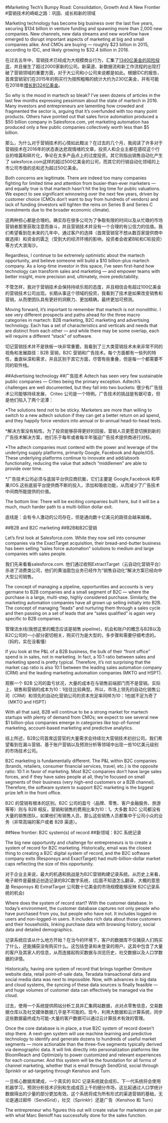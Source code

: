 #Marketing Tech’s Bumpy Road: Consolidation, Growth And A New Frontier
#营销技术的崎岖之路：巩固、成长和新的领域

Marketing technology has become big business over the last five years, securing $134 billion in venture funding and spawning more than 2,000 new companies. New channels, new data streams and new workflow have emerged to disrupt important aspects of marketing at big and small companies alike. And CMOs are buying — roughly $23 billion in 2015, according to IDC, and likely growing to $32.4 billion in 2018.

在过去五年中，营销技术已经成为大规模商业行为，汇集了[1340亿美金的风险投资](http://venturebeat.com/2015/12/31/martech-in-2015-17b-in-funding-87b-in-exits-and-more-fragmented-than-ever/)，并且催生了超过2000家新的公司。新渠道、新数据流和新工作流程的出现打破了营销领域的重要方面，对于大公司和小公司来说都是如此。根据IDC的报告，首席营销官们在2015年的购买行为按照粗略的统计大约为230亿美金，并有可能在2018年[增长到324亿美金](http://www.idc.com/getdoc.jsp?containerId=prUS25209414)。

So why is the mood in martech so bleak? I’ve seen dozens of articles in the last few months expressing pessimism about the state of martech in 2016. Many investors and entrepreneurs are lamenting how crowded and fragmented the sector is, arguing that it’s overfunded with too many point products. Others have pointed out that sales force automation produced a $50 billion company in Salesforce.com, yet marketing automation has produced only a few public companies collectively worth less than $5 billion.

那么，为什么对于营销技术的心情如此黯淡？在过去的几个月，我阅读了许多对于营销技术在2016年的状态表达悲观情绪的文章。投资人和企业主都在感叹这个行业的喧嚣和碎片化，争论在太多产品点上的过度投资。其它则指出销售自动化产生了 salesforce.com这样的超过500亿美金的公司，而其它的行销自动化领域的上市公司市值的总和还为超过50亿美金。

Both concerns are legitimate. There are indeed too many companies fighting for limited time and attention from busier-than-ever marketers — and equally true is that martech hasn’t hit the big time for public valuations. We expect to see significant winnowing over the next few years, driven by customer choice (CMOs don’t want to buy from hundreds of vendors) and lack of funding (investors will tighten the reins on Series B and Series C investments due to the broader economic climate).

这两种担心都是合理的。确实存在很多公司为了争取有限的时间以及从忙碌的市场营销者那里获取注意而奋斗，并且营销技术并没有一个合理的有公信力的估值。我们希望看到在未来的几年中，通过客户的选择（首席营销官不想从数百家提供商中做选择）和资金的匮乏（受到大的经济环境的影响，投资者会收紧B轮和C轮投资）等方式大浪淘沙。

Regardless, I continue to be extremely optimistic about the martech opportunity, and believe someone will build a $10 billion-plus martech company. As a long-time investor in this space, I’ve seen first-hand how technology can transform sales and marketing — and empower teams with better insight, more precision and, ultimately, more predictability.

不管怎样，我对于营销技术会保持持续乐观的态度，并且相信会有超过100亿美金的营销技术公司出现。长期从事这个领域的投资，我看到了技术是如果改变销售和营销，从而使团队具有更好的洞察力、更加精确，最终更加可预测。

Moving forward, it’s important to remember that martech is not monolithic. I see very different prospects and paths ahead for the three macro categories in martech: B2B marketing, B2C marketing and advertising technology. Each has a set of characteristics and verticals and needs that are distinct from each other — and while there may be some overlap, each will require a different “stack” of software.

切记营销技术并不是铁板一块非常重要。我看到了三大类营销技术未来非常不同的视角和发展路径：B2B 营销，B2C 营销和广告技术。每个方面都有一些列的特性，垂直纵深和需求，并且区别于其它方面，尽管有些重叠，但是每一个都需要不同的软件栈。

##Advertising technology
##广告技术
Adtech has seen very few sustainable public companies — Criteo being the primary exception. Adtech’s challenges are well documented, but they fall into two buckets:
很少有广告技术公司能够持续发展， Criteo 公司是一个特例。广告技术的挑战是有据可查，但是他们陷入了两个泥潭：

*The solutions tend not to be sticky. Marketers are more than willing to switch to a new adtech solution if they can get a better return on ad spend, and they happily force vendors into annual or bi-annual head-to-head tests.

*解决方案没有粘性。为了投资能够获得更好的回报，营销人员更愿意切换到新的广告技术解决方案，他们乐于每年或者每半年强迫广告技术提供商进行对标。

*The adtech companies must contend with the power and leverage of the underlying supply platforms, primarily Google, Facebook and Apple/iOS. These underlying platforms continue to innovate and add/absorb functionality, reducing the value that adtech “middlemen” are able to provide over time.

*广告技术公司必须与底层平台供应商抗衡，它们主要是 Google,Facebook 和苹果/IOS.这些底层平台提供商不断的投入，添加和吸收功能，从而减少了广告技术中间商所能提供的价值。

The bottom line: There will be exciting companies built here, but it will be a much, much harder path to a multi-billion dollar exit.

底线是：会有令人激动的公司存在，但是通向数十亿美元的路径会越来越难。

##B2B and B2C marketing
##B2B和B2C营销

Let’s first look at Salesforce.com. While they now sell into consumer companies via the ExactTarget acquisition, their bread-and-butter business has been selling “sales force automation” solutions to medium and large companies with sales people.

我们先来看看salesforce.com. 他们通过收购ExtractTarget（云自动化营销平台）杀进了消费类公司，他们的黄油面包业务已经作为“销售自动化”解决方案已经向中大型公司销售。

The concept of managing a pipeline, opportunities and accounts is very germane to B2B companies and a small segment of B2C — where the purchase is a large, multi-step, highly considered purchase. Similarly, the marketing automation companies have all grown up selling initially into B2B. The concept of managing “leads” and nurturing them through a sales cycle and then passing on a set of leads that are “sales qualified” is again very specific to B2B companies.

管理流水线(我想这里的概念应该是销售 pipeline)，机会和账户的概念与B2B以及B2C公司的一小部分密切相关，购买行为是大型的，多步骤和需要仔细考虑的。（妈的，实在没看懂）

If you look at the P&L of a B2B business, the bulk of their “front office” spend is in sales, not in marketing. In fact, a 10:1 ratio between sales and marketing spend is pretty typical. Therefore, it’s not surprising that the market cap ratio is also 10:1 between the leading sales automation company (CRM) and the leading marketing automation companies (MKTO and HSPT).

观察一个 B2B 公司的盈亏状况，大量的成本在与销售前端部门而不是营销。实际上，销售和营销的成本为10：1往往比较典型。所以，市场上领先的自动化销售公司（CRM）和领先的自动化营销公司的资本充足率同样为10：1也就不足为奇了（MKTO and HSPT）

With all that said, B2B will continue to be a strong market for martech startups with plenty of demand from CMOs; we expect to see several new $1 billion-plus companies emerge in categories like top-of-funnel marketing, account-based marketing and predictive analytics.

综上所述，B2B公司首席运营官的大量需求会持续壮大营销技术初创公司。我们希望看到在漏斗营销、基于账户营销以及预测分析等领域中出现一些10亿美元级别的市场技术公司。

B2C marketing is fundamentally different. The P&L within B2C companies (brands, retailers, consumer financial services, travel, etc.) is the opposite ratio: 10:1 in favor of marketing. Most B2C companies don’t have large sales forces, and if they have sales people at all, they’re focused on small segments of their business (very high-end customers or a B2B channel). Therefore, the software system to support B2C marketing is the biggest prize left in the front office.

B2C 的营销有根本的区别。B2C 公司的盈亏（品牌、零售、客户金融服务、旅游等等）则与 B2B 相反，营销和销售的费用比率为10：1。大多数 B2C 公司都没有大量的销售团队，如果他们有销售人员，那么这些销售人员都集中于公司小众的业务（非常高端的客户或者 B2B 渠道）。

##New frontier: B2C system(s) of record
##新领域：B2C 系统记录

The big new opportunity and challenge for entrepreneurs is to create a system of record for B2C marketing. Historically, email was the closest thing to creating a B2C digital system of record, and the B2C software company exits (Responsys and ExactTarget) had multi-billion-dollar market caps reflecting the size of this opportunity.

对于企业主来说，最大的机遇和挑战是为B2C营销构建记录系统。从历史上来看，电子邮件是最接近创造记录的B2C数字系统，(后面不知道怎么翻译，大概的意思是 Responsys 和 ExtratTarget 公司数十亿美金的市场规模能够反映 B2C记录系统的机会)

Where does the system of record start? With the customer database. In today’s environment, the customer database captures not only people who have purchased from you, but people who have not. It includes logged-in users and non-logged-in users. It includes rich data about those customers and their households, linking purchase data with browsing history, social data and detailed demographics.

记录系统应该从什么地方开始？在当今的环境下，客户的数据库不仅捕获人们购买了什么，还能捕获没有购买什么。这包括登录和未登录的用户。这其中包含了大量的客户及其家人的信息，从而连接起购买数据与浏览历史，社交数据以及人口学数据的详情。

Historically, having one system of record that brings together Omniture website data, retail point-of-sale data, Teradata transactional data and social media data was next to impossible. Now, with advances in big data and cloud systems, the syncing of these data sources is finally feasible — and huge volumes of customer data can effectively be managed via the cloud.

过去，使用一个系统提供网站分析工具并汇集网站数据，点对点零售信息，交易数据仓库以及社交媒体数据几乎是不可能的。现今，利用大数据和云计算系统，同步这些数据最终成为可能-大量的客户数据可以通过云计算技术有效的管理。

Once the core database is in place, a true B2C system of record doesn’t stop there. A next-gen system will use machine learning and predictive technology to identify and generate dozens to hundreds of useful market segments — more actionable than the three-five segments typically derived via demographic data. It will link directly into personalization platforms like BloomReach and Optimizely to power customized and relevant experiences for each consumer. And this system will be the foundation for all forms of channel marketing, whether that is email through SendGrid, social through Sprinklr or ad-targeting through Kenshoo and Turn.

一旦核心数据库建成，一个真实的 B2C 记录系统就会成形。下一代系统将会使用机器学习，预测分析技术识别和生成成百上千的细分市场，这比起通过人口学统计数据得出的少量的部分更加有效。这个系统将成为所有形式的渠道营销的基础，无论是通过邮件（SendGrid），社交（Sprinklr）还是广告（Kenshoo 和 Turn）

The entrepreneur who figures this out will create value for marketers on par with what Marc Benioff has successfully done for the sales function.


